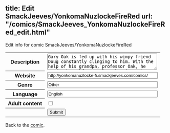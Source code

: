 title: Edit SmackJeeves/YonkomaNuzlockeFireRed
url: "/comics/SmackJeeves_YonkomaNuzlockeFireRed_edit.html"
---
Edit info for comic SmackJeeves/YonkomaNuzlockeFireRed

<form name="comic" action="http://gaepostmail.appspot.com/comic/" method="post">
<table class="comicinfo">
<tr>
<th>Description</th><td><textarea name="description" cols="40" rows="3">Gary Oak is fed up with his wimpy friend Doug constantly clinging to him. With the help of his grandpa, professor Oak, he sends the self-esteemless boy into the dangerous world where giant rock-bodied snakes and bugs with poisonous venom will be the least of his problems. Hilarity ensues when Doug gathers a team of Pokémon completely unfitting for a coward like him. Then again, it's never just fun and games and this is the one thing Doug might actually know better than anybody else... --- Adaptation of a finished Pokémon Fire Red Nuzlocke run. Consists mostly but not exclusively of four-panel (yonkoma) comedic strips. Gets better... (=‿=)</textarea></td>
</tr>
<tr>
<th>Website</th><td><input type="text" name="url" value="http://yonkomanuzlocke-fr.smackjeeves.com/comics/" size="40"/></td>
</tr>
<tr>
<th>Genre</th><td><input type="text" name="genre" value="Other" size="40"/></td>
</tr>
<tr>
<th>Language</th><td><input type="text" name="language" value="English" size="40"/></td>
</tr>
<tr>
<th>Adult content</th><td><input type="checkbox" name="adult" value="adult" /></td>
</tr>
<tr>
<th></th><td>
<input type="hidden" name="comic" value="SmackJeeves_YonkomaNuzlockeFireRed" />
<input type="submit" name="submit" value="Submit" />
</td>
</tr>
</table>
</form>

Back to the [comic](SmackJeeves_YonkomaNuzlockeFireRed.html).
